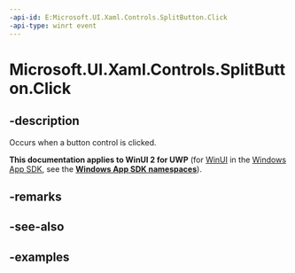 ```yaml
---
-api-id: E:Microsoft.UI.Xaml.Controls.SplitButton.Click
-api-type: winrt event
---
```

<!-- Event syntax.
public event TypedEventHandler Click<SplitButton, SplitButtonClickEventArgs>
-->

# Microsoft.UI.Xaml.Controls.SplitButton.Click


## -description

Occurs when a button control is clicked.


**This documentation applies to WinUI 2 for UWP** (for [WinUI](/windows/apps/winui/winui3/) in the [Windows App SDK](/windows/apps/windows-app-sdk/), see the **[Windows App SDK namespaces](/windows/windows-app-sdk/api/winrt/)**).

## -remarks


## -see-also


## -examples


